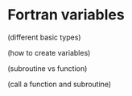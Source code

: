 # Fortran variables

(different basic types)

(how to create variables)

(subroutine vs function)

(call a function and subroutine)